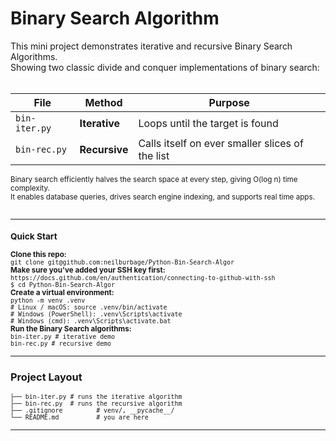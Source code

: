 # Binary Search Algorithm 

This mini project demonstrates iterative and recursive Binary Search Algorithms.    
Showing two classic divide and conquer implementations of binary search:<br><br>

<small>

| File          | Method        | Purpose                                         |
| ------------- | ------------- |-------------------------------------------------|
| `bin-iter.py` | **Iterative** | Loops until the target is found                 |
| `bin-rec.py`  | **Recursive** | Calls itself on ever smaller slices of the list |


Binary search efficiently halves the search space at every step, giving O(log n) time complexity.<br>
It enables database queries, drives search engine indexing, and supports real time apps.<br><br>

</small>

---

<small>

### Quick Start  
**Clone this repo:**       
```git clone git@github.com:neilburbage/Python-Bin-Search-Algor```  
**Make sure you've added your SSH key first:**     
```https://docs.github.com/en/authentication/connecting-to-github-with-ssh```  
```$ cd Python-Bin-Search-Algor```  
**Create a virtual environment:**     
```python -m venv .venv```  
```# Linux / macOS: source .venv/bin/activate```     
```# Windows (PowerShell): .venv\Scripts\activate```  
```# Windows (cmd): .venv\Scripts\activate.bat```  
**Run the Binary Search algorithms:**  
```bin-iter.py # iterative demo```  
```bin-rec.py # recursive demo```

</small>

---

### Project Layout

<small>

```
├── bin-iter.py # runs the iterative algorithm
├── bin-rec.py  # runs the recursive algorithm
├── .gitignore         # venv/, __pycache__/
└── README.md          # you are here
```

</small>

---
